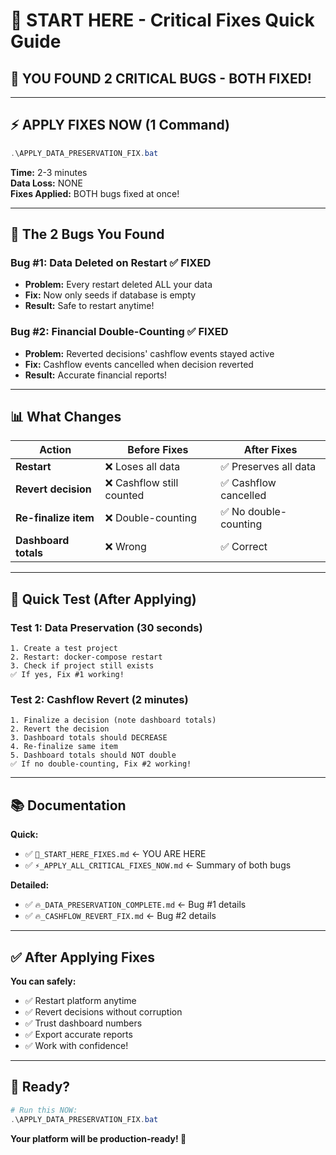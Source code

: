 # 🎯 START HERE - Critical Fixes Quick Guide

## 🚨 **YOU FOUND 2 CRITICAL BUGS - BOTH FIXED!**

---

## ⚡ **APPLY FIXES NOW (1 Command)**

```powershell
.\APPLY_DATA_PRESERVATION_FIX.bat
```

**Time:** 2-3 minutes  
**Data Loss:** NONE  
**Fixes Applied:** BOTH bugs fixed at once!

---

## 🐛 **The 2 Bugs You Found**

### **Bug #1: Data Deleted on Restart** ✅ FIXED
- **Problem:** Every restart deleted ALL your data
- **Fix:** Now only seeds if database is empty
- **Result:** Safe to restart anytime!

### **Bug #2: Financial Double-Counting** ✅ FIXED
- **Problem:** Reverted decisions' cashflow events stayed active
- **Fix:** Cashflow events cancelled when decision reverted
- **Result:** Accurate financial reports!

---

## 📊 **What Changes**

| Action | Before Fixes | After Fixes |
|--------|-------------|-------------|
| **Restart** | ❌ Loses all data | ✅ Preserves all data |
| **Revert decision** | ❌ Cashflow still counted | ✅ Cashflow cancelled |
| **Re-finalize item** | ❌ Double-counting | ✅ No double-counting |
| **Dashboard totals** | ❌ Wrong | ✅ Correct |

---

## 🧪 **Quick Test (After Applying)**

### **Test 1: Data Preservation (30 seconds)**
```
1. Create a test project
2. Restart: docker-compose restart
3. Check if project still exists
✅ If yes, Fix #1 working!
```

### **Test 2: Cashflow Revert (2 minutes)**
```
1. Finalize a decision (note dashboard totals)
2. Revert the decision
3. Dashboard totals should DECREASE
4. Re-finalize same item
5. Dashboard totals should NOT double
✅ If no double-counting, Fix #2 working!
```

---

## 📚 **Documentation**

**Quick:**
- ✅ `🎯_START_HERE_FIXES.md` ← YOU ARE HERE
- ✅ `⚡_APPLY_ALL_CRITICAL_FIXES_NOW.md` ← Summary of both bugs

**Detailed:**
- ✅ `🔥_DATA_PRESERVATION_COMPLETE.md` ← Bug #1 details
- ✅ `🔥_CASHFLOW_REVERT_FIX.md` ← Bug #2 details

---

## ✅ **After Applying Fixes**

**You can safely:**
- ✅ Restart platform anytime
- ✅ Revert decisions without corruption
- ✅ Trust dashboard numbers
- ✅ Export accurate reports
- ✅ Work with confidence!

---

## 🎊 **Ready?**

```powershell
# Run this NOW:
.\APPLY_DATA_PRESERVATION_FIX.bat
```

**Your platform will be production-ready! 🚀**

